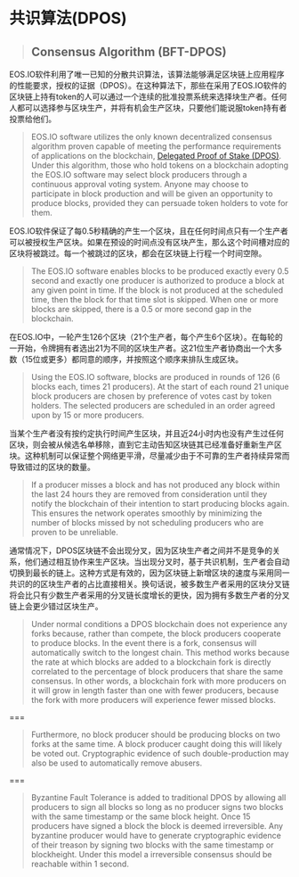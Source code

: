 # 共识算法\(DPOS\)

> ## Consensus Algorithm \(BFT-DPOS\)

EOS.IO软件利用了唯一已知的分散共识算法，该算法能够满足区块链上应用程序的性能要求，授权的证据（DPOS）。在这种算法下，那些在采用了EOS.IO软件的区块链上持有token的人可以通过一个连续的批准投票系统来选择块生产者。任何人都可以选择参与区块生产，并将有机会生产区块，只要他们能说服token持有者投票给他们。

> EOS.IO software utilizes the only known decentralized consensus algorithm proven capable of meeting the performance requirements of applications on the blockchain, [Delegated Proof of Stake \(DPOS\)](https://steemit.com/dpos/@dantheman/dpos-consensus-algorithm-this-missing-white-paper). Under this algorithm, those who hold tokens on a blockchain adopting the EOS.IO software may select block producers through a continuous approval voting system. Anyone may choose to participate in block production and will be given an opportunity to produce blocks, provided they can persuade token holders to vote for them.

EOS.IO软件保证了每0.5秒精确的产生一个区块，且在任何时间点只有一个生产者可以被授权生产区块。如果在预设的时间点没有区块产生，那么这个时间槽对应的区块将被跳过。每一个被跳过的区块，都会在区块链上行程一个时间空隙。

> The EOS.IO software enables blocks to be produced exactly every 0.5 second and exactly one producer is authorized to produce a block at any given point in time. If the block is not produced at the scheduled time, then the block for that time slot is skipped. When one or more blocks are skipped, there is a 0.5 or more second gap in the blockchain.

在EOS.IO中，一轮产生126个区块（21个生产者，每个产生6个区块）。在每轮的一开始，令牌拥有者选出21为不同的区块生产者。这21位生产者协商出一个大多数（15位或更多）都同意的顺序，并按照这个顺序来排队生成区块。

> Using the EOS.IO software, blocks are produced in rounds of 126 \(6 blocks each, times 21 producers\). At the start of each round 21 unique block producers are chosen by preference of votes cast by token holders. The selected producers are scheduled in an order agreed upon by 15 or more producers.

当某个生产者没有按约定执行时间产生区块，并且近24小时内也没有产生过任何区块，则会被从候选名单移除，直到它主动告知区块链其已经准备好重新生产区块。这种机制可以保证整个网络更平滑，尽量减少由于不可靠的生产者持续异常而导致错过的区块的数量。

> If a producer misses a block and has not produced any block within the last 24 hours they are removed from consideration until they notify the blockchain of their intention to start producing blocks again. This ensures the network operates smoothly by minimizing the number of blocks missed by not scheduling producers who are proven to be unreliable.

通常情况下，DPOS区块链不会出现分叉，因为区块生产者之间并不是竞争的关系，他们通过相互协作来生产区块。当出现分叉时，基于共识机制，生产者会自动切换到最长的链上。这种方式是有效的，因为区块链上新增区块的速度与采用同一共识的的区块生产者的占比直接相关。换句话说，被多数生产者采用的区块分叉链将会比只有少数生产者采用的分叉链长度增长的更快，因为拥有多数生产者的分叉链上会更少错过区块生产。

> Under normal conditions a DPOS blockchain does not experience any forks because, rather than compete, the block producers cooperate to produce blocks. In the event there is a fork, consensus will automatically switch to the longest chain. This method works because the rate at which blocks are added to a blockchain fork is directly correlated to the percentage of block producers that share the same consensus. In other words, a blockchain fork with more producers on it will grow in length faster than one with fewer producers, because the fork with more producers will experience fewer missed blocks.

===

> Furthermore, no block producer should be producing blocks on two forks at the same time. A block producer caught doing this will likely be voted out. Cryptographic evidence of such double-production may also be used to automatically remove abusers.

===

> Byzantine Fault Tolerance is added to traditional DPOS by allowing all producers to sign all blocks so long as no producer signs two blocks with the same timestamp or the same block height. Once 15 producers have signed a block the block is deemed irreversible. Any byzantine producer would have to generate cryptographic evidence of their treason by signing two blocks with the same timestamp or blockheight. Under this model a irreversible consensus should be reachable within 1 second.



